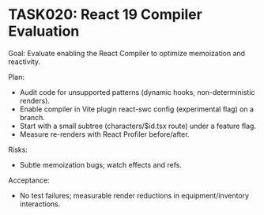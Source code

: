 # TASK020: React 19 Compiler Evaluation

Goal: Evaluate enabling the React Compiler to optimize memoization and reactivity.

Plan:

- Audit code for unsupported patterns (dynamic hooks, non-deterministic renders).
- Enable compiler in Vite plugin react-swc config (experimental flag) on a branch.
- Start with a small subtree (characters/$id.tsx route) under a feature flag.
- Measure re-renders with React Profiler before/after.

Risks:

- Subtle memoization bugs; watch effects and refs.

Acceptance:

- No test failures; measurable render reductions in equipment/inventory interactions.
